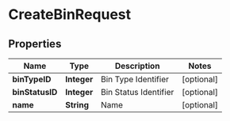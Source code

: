 
# CreateBinRequest

## Properties
Name | Type | Description | Notes
------------ | ------------- | ------------- | -------------
**binTypeID** | **Integer** | Bin Type Identifier |  [optional]
**binStatusID** | **Integer** | Bin Status Identifier |  [optional]
**name** | **String** | Name |  [optional]



